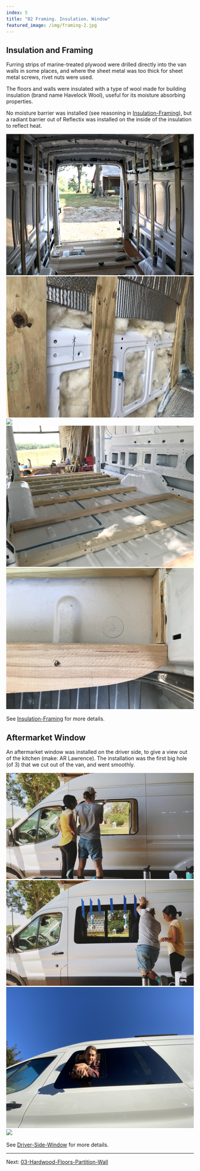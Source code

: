 ```yaml
---
index: 5
title: "02 Framing. Insulation. Window"
featured_image: /img/framing-2.jpg
---
```


## Insulation and Framing

Furring strips of marine-treated plywood were drilled directly into the van walls in some places, and where the sheet metal was too thick for sheet metal screws, rivet nuts were used. 

The floors and walls were insulated with a type of wool made for building insulation (brand name Havelock Wool), useful for its moisture absorbing properties.

No moisture barrier was installed (see reasoning in [Insulation-Framing](Insulation-Framing.md)), but a radiant barrier out of Reflectix was installed on the inside of the insulation to reflect heat.

<div class="gallery" data-columns="3">
	<img src="/img/framing-1.jpg">
	<img src="/img/framing-2.jpg">
	<img src="/img/framing-3.gif">
	<img src="/img/framing-4-floor.jpg">
	<img src="/img/framing-5-floor.jpg">
</div>

See [Insulation-Framing](Insulation-Framing.md) for more details. 

## Aftermarket Window

An aftermarket window was installed on the driver side, to give a view out of the kitchen (make: AR Lawrence). The installation was the first big hole (of 3) that we cut out of the van, and went smoothly.

<div class="gallery" data-columns="3">
	<img src="/img/window-1.png">
	<img src="/img/window-2.png">
	<img src="/img/window-3.jpg">
	<img src="/img/window-4.jpg">
</div>

See [Driver-Side-Window](Driver-Side-Window.md) for more details.

---

Next:  [03-Hardwood-Floors-Partition-Wall](03-Hardwood-Floors-Partition-Wall.md)


